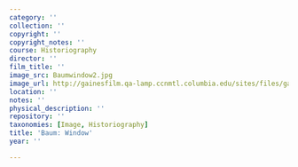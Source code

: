 ```yaml
---
category: ''
collection: ''
copyright: ''
copyright_notes: ''
course: Historiography
director: ''
film_title: ''
image_src: Baumwindow2.jpg
image_url: http://gainesfilm.qa-lamp.ccnmtl.columbia.edu/sites/files/gainesfilm/images/Baumwindow2.jpg
location: ''
notes: ''
physical_description: ''
repository: ''
taxonomies: [Image, Historiography]
title: 'Baum: Window'
year: ''

---
```

